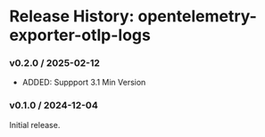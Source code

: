 # Release History: opentelemetry-exporter-otlp-logs

### v0.2.0 / 2025-02-12

* ADDED: Suppport 3.1 Min Version

### v0.1.0 / 2024-12-04

Initial release.
